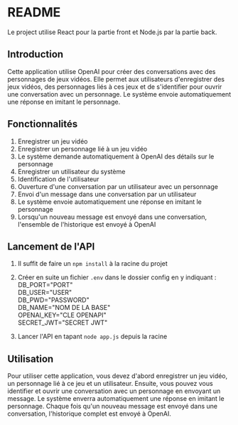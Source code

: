 README
======

Le project utilise React pour la partie front et Node.js par la partie back. 

Introduction
------------

Cette application utilise OpenAI pour créer des conversations avec des personnages de jeux vidéos. Elle permet aux utilisateurs d'enregistrer des jeux vidéos, des personnages liés à ces jeux et de s'identifier pour ouvrir une conversation avec un personnage. Le système envoie automatiquement une réponse en imitant le personnage.


Fonctionnalités
---------------

1.  Enregistrer un jeu vidéo
2.  Enregistrer un personnage lié à un jeu vidéo
3.  Le système demande automatiquement à OpenAI des détails sur le personnage
4.  Enregistrer un utilisateur du système
5.  Identification de l'utilisateur
6.  Ouverture d'une conversation par un utilisateur avec un personnage
7.  Envoi d'un message dans une conversation par un utilisateur
8.  Le système envoie automatiquement une réponse en imitant le personnage
9.  Lorsqu'un nouveau message est envoyé dans une conversation, l'ensemble de l'historique est envoyé à OpenAI

Lancement de l'API 
-----------

1. Il suffit de faire un `npm install` à la racine du projet
2. Créer en suite un fichier `.env` dans le dossier config en y indiquant :  
DB_PORT="PORT"  
DB_USER="USER"  
DB_PWD="PASSWORD"  
DB_NAME="NOM DE LA BASE"  
OPENAI_KEY="CLE OPENAPI"  
SECRET_JWT="SECRET JWT"

3. Lancer l'API en tapant `node app.js` depuis la racine

Utilisation
-----------

Pour utiliser cette application, vous devez d'abord enregistrer un jeu vidéo, un personnage lié à ce jeu et un utilisateur. Ensuite, vous pouvez vous identifier et ouvrir une conversation avec un personnage en envoyant un message. Le système enverra automatiquement une réponse en imitant le personnage. Chaque fois qu'un nouveau message est envoyé dans une conversation, l'historique complet est envoyé à OpenAI.
